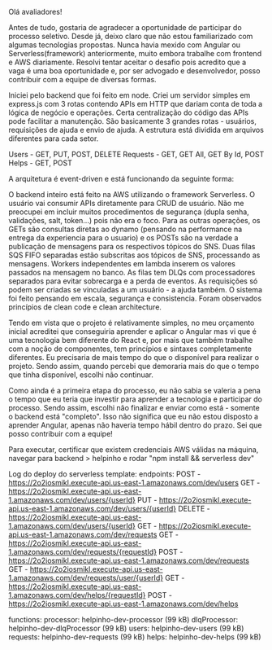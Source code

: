 Olá avaliadores!

Antes de tudo, gostaria de agradecer a oportunidade de participar do processo seletivo. Desde já, deixo claro que não estou familiarizado com algumas tecnologias propostas. Nunca havia mexido com Angular ou Serverless(framework) anteriormente, muito embora trabalhe com frontend e AWS diariamente. Resolvi tentar aceitar o desafio pois acredito que a vaga é uma boa oportunidade e, por ser advogado e desenvolvedor, posso contribuir com a equipe de diversas formas.

Iniciei pelo backend que foi feito em node. Criei um servidor simples em express.js com 3 rotas contendo APIs em HTTP que dariam conta de toda a lógica de negócio e operações. Certa centralização do código das APIs pode facilitar a manutenção. São basicamente 3 grandes rotas - usuários, requisições de ajuda e envio de ajuda. A estrutura está dividida em arquivos diferentes para cada setor.

Users - GET, PUT, POST, DELETE
Requests - GET, GET All, GET By Id, POST
Helps - GET, POST

A arquitetura é event-driven e está funcionando da seguinte forma:

O backend inteiro está feito na AWS utilizando o framework Serverless. O usuário vai consumir APIs diretamente para CRUD de usuário. Não me preocupei em incluir muitos procedimentos de segurança (dupla senha, validações, salt, token...) pois não era o foco. Para as outras operações, os GETs são consultas diretas ao dynamo (pensando na performance na entrega da experiencia para o usuario) e os POSTs são na verdade a publicação de mensagens para os respectivos tópicos do SNS. Duas filas SQS FIFO  separadas estão subscritas aos tópicos de SNS, processando as mensagens. Workers independentes em lambda inserem os valores passados na mensagem no banco. As filas tem DLQs com processadores separados para evitar sobrecarga e a perda de eventos. As requisições só podem ser criadas se vinculadas a um usuário - a ajuda também. O sistema foi feito pensando em escala, segurança e consistencia. Foram observados princípios de clean code e clean architecture.

Tendo em vista que o projeto é relativamente simples, no meu orçamento inicial acreditei que conseguiria aprender e aplicar o Angular mas vi que é uma tecnologia bem diferente do React e, por mais que também trabalhe com a noção de componentes, tem princípios e sintaxes completamente diferentes. Eu precisaria de mais tempo do que o disponível para realizar o projeto. Sendo assim, quando percebi que demoraria mais do que o tempo que tinha disponível, escolhi não continuar. 

Como ainda é a primeira etapa do processo, eu não sabia se valeria a pena o tempo que eu teria que investir para aprender a tecnologia e participar do processo. Sendo assim, escolhi não finalizar e enviar como está - somente o backend está "completo". Isso não significa que eu não estou disposto a aprender Angular, apenas não haveria tempo hábil dentro do prazo. Sei que posso contribuir com a equipe!

Para executar, certificar que existem credenciais AWS válidas na máquina, navegar para backend > helpinho e rodar "npm install && serverless dev"

Log do deploy do serverless template:
endpoints:
  POST - https://2o2iosmikl.execute-api.us-east-1.amazonaws.com/dev/users
  GET - https://2o2iosmikl.execute-api.us-east-1.amazonaws.com/dev/users/{userId}
  PUT - https://2o2iosmikl.execute-api.us-east-1.amazonaws.com/dev/users/{userId}
  DELETE - https://2o2iosmikl.execute-api.us-east-1.amazonaws.com/dev/users/{userId}
  GET - https://2o2iosmikl.execute-api.us-east-1.amazonaws.com/dev/requests
  GET - https://2o2iosmikl.execute-api.us-east-1.amazonaws.com/dev/requests/{requestId}
  POST - https://2o2iosmikl.execute-api.us-east-1.amazonaws.com/dev/requests
  GET - https://2o2iosmikl.execute-api.us-east-1.amazonaws.com/dev/requests/user/{userId}
  GET - https://2o2iosmikl.execute-api.us-east-1.amazonaws.com/dev/helps/{requestId}
  POST - https://2o2iosmikl.execute-api.us-east-1.amazonaws.com/dev/helps
  
functions:
  processor: helpinho-dev-processor (99 kB)
  dlqProcessor: helpinho-dev-dlqProcessor (99 kB)
  users: helpinho-dev-users (99 kB)
  requests: helpinho-dev-requests (99 kB)
  helps: helpinho-dev-helps (99 kB)